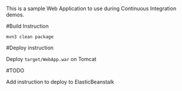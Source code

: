 This is a sample Web Application to use during Continuous Integration demos.

#Build Instruction


```
mvn3 clean package
```

#Deploy instruction



Deploy ```target/WebApp.war``` on Tomcat
 
#TODO
 
Add instruction to deploy to ElasticBeanstalk
